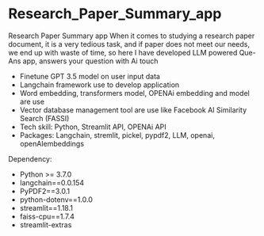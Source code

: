 # Research_Paper_Summary_app
 Research Paper Summary app
When it comes to studying a research paper document, it is a very tedious task, and if paper does not meet our needs, we end up with waste of time, so here I have developed LLM powered Que-Ans app, answers your question with Ai touch

-	Finetune GPT 3.5 model on user input data
-	Langchain framework use to develop application
-	Word embedding, transformers model, OPENAi embedding and model are use 
-	Vector database management tool are use like Facebook AI Similarity Search (FASSI)
-	Tech skill: Python, Streamlit API, OPENAi API
-	Packages: Langchain, stremlit, pickel, pypdf2, LLM, openai, openAIembeddings

Dependency:
- Python >= 3.7.0
- langchain==0.0.154
- PyPDF2==3.0.1
- python-dotenv==1.0.0
- streamlit==1.18.1
- faiss-cpu==1.7.4
- streamlit-extras
